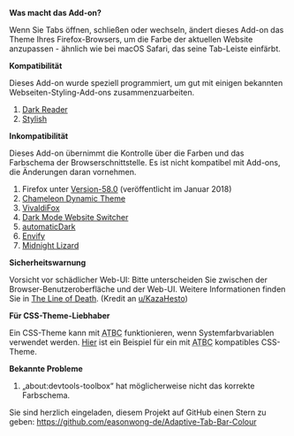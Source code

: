 <b>Was macht das Add-on?</b>

Wenn Sie Tabs öffnen, schließen oder wechseln, ändert dieses Add-on das Theme Ihres Firefox-Browsers, um die Farbe der aktuellen Website anzupassen - ähnlich wie bei macOS Safari, das seine Tab-Leiste einfärbt.


<b>Kompatibilität</b>

Dieses Add-on wurde speziell programmiert, um gut mit einigen bekannten Webseiten-Styling-Add-ons zusammenzuarbeiten.
<ol>
	<li><a href="https://addons.mozilla.org/firefox/addon/darkreader/">Dark Reader</a></li>
	<li><a href="https://addons.mozilla.org/firefox/addon/stylish/">Stylish</a></li>
</ol>


<b>Inkompatibilität</b>

Dieses Add-on übernimmt die Kontrolle über die Farben und das Farbschema der Browserschnittstelle. Es ist nicht kompatibel mit Add-ons, die Änderungen daran vornehmen.
<ol>
	<li>Firefox unter <a href="https://www.mozilla.org/firefox/58.0/releasenotes/">Version-58.0</a> (veröffentlicht im Januar 2018)</li>
	<li><a href="https://addons.mozilla.org/firefox/addon/chameleon-dynamic-theme-fixed/">Chameleon Dynamic Theme</a></li>
	<li><a href="https://addons.mozilla.org/firefox/addon/vivaldifox/">VivaldiFox</a></li>
	<li><a href="https://addons.mozilla.org/firefox/addon/dark-mode-website-switcher/">Dark Mode Website Switcher</a></li>
	<li><a href="https://addons.mozilla.org/firefox/addon/automatic-dark/">automaticDark</a></li>
	<li><a href="https://addons.mozilla.org/firefox/addon/envify/">Envify</a></li>
	<li><a href="https://addons.mozilla.org/firefox/addon/midnight-lizard-quantum/">Midnight Lizard</a></li>
</ol>


<b>Sicherheitswarnung</b>

Vorsicht vor schädlicher Web-UI: Bitte unterscheiden Sie zwischen der Browser-Benutzeroberfläche und der Web-UI. Weitere Informationen finden Sie in <a href="https://textslashplain.com/2017/01/14/the-line-of-death/">The Line of Death</a>. (Kredit an <a href="https://www.reddit.com/user/KazaHesto/">u/KazaHesto</a>)


<b>Für CSS-Theme-Liebhaber</b>

Ein CSS-Theme kann mit <abbr title="Anpassbare Tableistenfarbe">ATBC</abbr> funktionieren, wenn Systemfarbvariablen verwendet werden. <a href="https://github.com/easonwong-de/WhiteSurFirefoxThemeMacOS">Hier</a> ist ein Beispiel für ein mit <abbr title="Anpassbare Tableistenfarbe">ATBC</abbr> kompatibles CSS-Theme.


<b>Bekannte Probleme</b>
<ol>
	<li>„about:devtools-toolbox“ hat möglicherweise nicht das korrekte Farbschema.</li>
</ol>


Sie sind herzlich eingeladen, diesem Projekt auf GitHub einen Stern zu geben: https://github.com/easonwong-de/Adaptive-Tab-Bar-Colour
